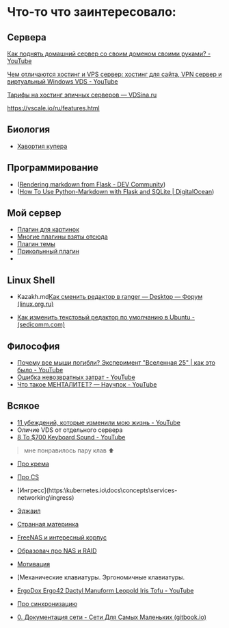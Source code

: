 # Что-то что заинтересовало:

## Сервера

[Как поднять домашний сервер со своим доменом своими руками? - YouTube](https://www.youtube.com/watch?v=avl5rVi-HNo&t=734s)

[Чем отличаются хостинг и VPS сервер: хостинг для сайта, VPN сервер и виртуальный Windows VDS - YouTube](https://www.youtube.com/watch?v=_YNAV95jLZI&t=287s)

[Тарифы на хостинг эпичных серверов — VDSina.ru](https://vdsina.ru/pricing)

https://vscale.io/ru/features.html



## Биология

- [Хавортия купера](https://vk.com/@-180137569-havortiya-kupera)



## Программирование

- ([Rendering markdown from Flask - DEV Community](https:\\dev.to\mrprofessor\rendering-markdown-from-flask-1l41))
- ([How To Use Python-Markdown with Flask and SQLite | DigitalOcean](https:\\www.digitalocean.com\community\tutorials\how-to-use-python-markdown-with-flask-and-sqlite))

## Мой сервер

- [Плагин для картинок](https://snyk.io/advisor/npm-package/gitbook-plugin-image-captions)
- [Многие плагины взяты отсюда](https://github.com/swapagarwal/awesome-gitbook-plugins)
- [Плагин темы](https://www.npmjs.com/package/gitbook-plugin-theme-code)
- [Прикольнный плагин](https://github.com/jadu/gitbook-theme)
- 
## Linux Shell

- Kazakh.md[Как сменить редактор в ranger — Desktop — Форум (linux.org.ru)](https://www.linux.org.ru/forum/desktop/10723784)

- [Как изменить текстовый редактор по умолчанию в Ubuntu - (sedicomm.com)](https://blog.sedicomm.com/2017/05/14/kak-izmenit-redaktor-po-umolchaniyu-ubuntu-change-default-editor/)

    
## Философия
- [Почему все мыши погибли? Эксперимент "Вселенная 25" | как это было - YouTube](https://www.youtube.com/watch?v=n--T-yKEnCQ)
- [Ошибка невозвратных затрат - YouTube](https://www.youtube.com/watch?v=elDKCe55XBg)
- [Что такое МЕНТАЛИТЕТ? — Научпок - YouTube](https://www.youtube.com/watch?v=J1aitUJXrtY)



## Всякое

- [11 убеждений, которые изменили мою жизнь - YouTube](https://www.youtube.com/watch?v=OUNWbsj3ynA)
- Оличие VDS от отдельного сервера
- [8 To $700 Keyboard Sound - YouTube](https://www.youtube.com/watch?v=lFxqG-rio3E)
> мне понравилось пару клав :arrow_up:
- [Про крема](https:\\www.youtube.com\watch?v=eAUC81p8WMU)
- [Про CS](https:\\www.youtube.com\watch?v=ip66mO6sdf8)
- [Ингресс](https:\\kubernetes.io\docs\concepts\services-networking\ingress\)
- [Эджаил](https:\\chto-eto-takoe.ru\agile)
- [Странная материнка](https:\\www.youtube.com\watch?v=DUcd8y0CG34)
- [FreeNAS и интересный корпус](https:\\www.youtube.com\watch?v=KwRlrgKzta0)
- [Образовач про NAS и RAID](https:\\www.youtube.com\watch?v=8pCLwB_zIAk)
- [Мотивация](https:\\www.youtube.com\watch?v=YxJ_NAZsURs)
- [Механические клавиатуры. Эргономичные клавиатуры. 
- [ErgoDox Ergo42 Dactyl Manuform Leopold Iris Tofu - YouTube](https:\\www.youtube.com\watch?v=HMeje0Iz9vQ)
- [Про синхронизацию](https:\\www.youtube.com\watch?v=mCAABYiR9YM)

- [0. Документация сети - Сети Для Самых Маленьких (gitbook.io)](https://linkmeup.gitbook.io/sdsm/0.-planirovanie/0.-dokumentaciya-seti)


